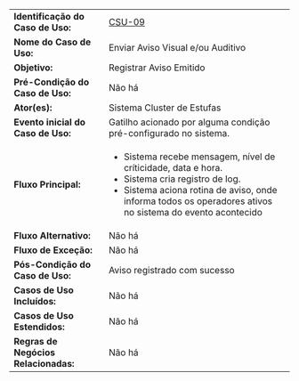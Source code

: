 |   	|	    |
|---	|---	|
|**Identificação do Caso de Uso:**|[CSU-09](https://github.com/avandrevitor/hidroino/blob/master/project/artifacts/table_use_of_cases.md)|
|**Nome do Caso de Uso:**|Enviar Aviso Visual e/ou Auditivo|
|**Objetivo:**|Registrar Aviso Emitido|
|**Pré-Condição do Caso de Uso:**|Não há|
|**Ator(es):**|Sistema Cluster de Estufas|
|**Evento inicial do Caso de Uso:**|Gatilho acionado por alguma condição pré-configurado no sistema.|
|**Fluxo Principal:**|<ul><li>Sistema recebe mensagem, nível de críticidade, data e hora.</li><li>Sistema cria registro de log.</li><li>Sistema aciona rotina de aviso, onde informa todos os operadores ativos no sistema do evento acontecido</li></ul>| 
|**Fluxo Alternativo:**|Não há|
|**Fluxo de Exceção:**|Não há|
|**Pós-Condição do Caso de Uso:**|Aviso registrado com sucesso|
|**Casos de Uso Incluídos:**|Não há|
|**Casos de Uso Estendidos:**|Não há|
|**Regras de Negócios Relacionadas:**|Não há|
